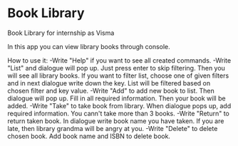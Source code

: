 # Book Library
Book Library for internship as Visma

In this app you can view library books through console.

How to use it:
-Write "Help" if you want to see all created commands.
-Write "List" and dialogue will pop up. Just press enter to skip filtering. Then you will see all library books.
If you want to filter list, choose one of given filters and in next dialogue write down the key. List will be filtered based on 
chosen filter and key value.
-Write "Add" to add new book to list. Then dialogue will pop up. Fill in all required information. Then your book will be added.
-Write "Take" to take book from library. When dialogue pops up, add required information. You cann't take more than 3 books.
-Write "Return" to return taken book. In dialogue write book name you have taken. If you are late, then library grandma will be angry at you.
-Write "Delete" to delete chosen book. Add book name and ISBN to delete book.
